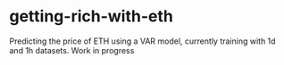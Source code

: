 # getting-rich-with-eth

Predicting the price of ETH using a VAR model, currently training with 1d and 1h datasets. Work in progress